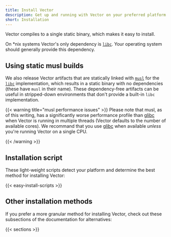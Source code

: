 ```yaml
---
title: Install Vector
description: Get up and running with Vector on your preferred platform
short: Installation
---
```


Vector compiles to a single static binary, which makes it easy to install.

On *nix systems Vector's only dependency is [`libc`][libc]. Your operating system should generally provide this
dependency.

## Using static musl builds

We also release Vector artifacts that are statically linked with [`musl`][musl] for the [`libc`][libc] implementation,
which results in a static binary with no dependencies (these have `musl` in their name). These dependency-free
artifacts can be useful in stripped-down environments that don't provide a built-in `libc` implementation.

{{< warning title="musl performance issues" >}}
Please note that musl, as of this writing, has a significantly worse performance profile than [glibc] when Vector is
running in multiple threads (Vector defaults to the number of available cores). We recommand that you use [glibc] when
available *unless* you're running Vector on a single CPU.

[glibc]: https://www.gnu.org/software/libc
{{< /warning >}}

## Installation script

These light-weight scripts detect your platform and determine the best method for installing Vector:

{{< easy-install-scripts >}}

## Other installation methods

If you prefer a more granular method for installing Vector, check out these subsections of the documentation for
alternatives:

{{< sections >}}

[libc]: https://man7.org/linux/man-pages/man7/libc.7.html
[musl]: https://musl.libc.org
